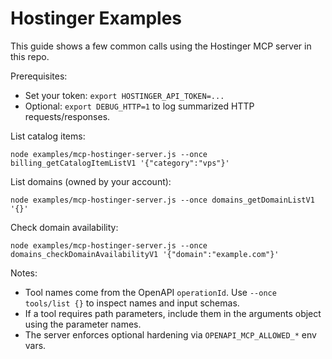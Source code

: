 # Hostinger Examples

This guide shows a few common calls using the Hostinger MCP server in this repo.

Prerequisites:
- Set your token: `export HOSTINGER_API_TOKEN=...`
- Optional: `export DEBUG_HTTP=1` to log summarized HTTP requests/responses.

List catalog items:

```
node examples/mcp-hostinger-server.js --once billing_getCatalogItemListV1 '{"category":"vps"}'
```

List domains (owned by your account):

```
node examples/mcp-hostinger-server.js --once domains_getDomainListV1 '{}'
```

Check domain availability:

```
node examples/mcp-hostinger-server.js --once domains_checkDomainAvailabilityV1 '{"domain":"example.com"}'
```

Notes:
- Tool names come from the OpenAPI `operationId`. Use `--once tools/list {}` to inspect names and input schemas.
- If a tool requires path parameters, include them in the arguments object using the parameter names.
- The server enforces optional hardening via `OPENAPI_MCP_ALLOWED_*` env vars.


